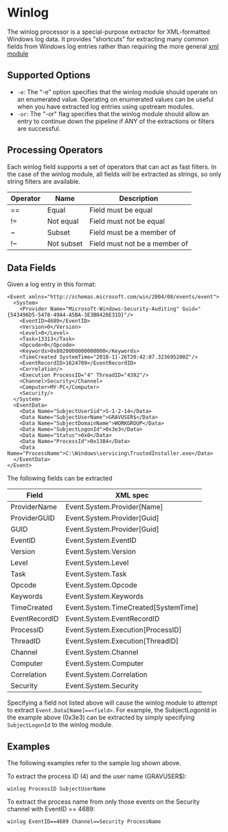 # Winlog

The winlog processor is a special-purpose extractor for XML-formatted Windows log data. It provides "shortcuts" for extracting many common fields from Windows log entries rather than requiring the more general [xml module](/#!search/xml/xml.md)

## Supported Options

* `-e`: The “-e” option specifies that the winlog module should operate on an enumerated value.  Operating on enumerated values can be useful when you have extracted log entries using upstream modules.
* `-or`: The "-or" flag specifies that the winlog module should allow an entry to continue down the pipeline if ANY of the extractions or filters are successful.

## Processing Operators

Each winlog field supports a set of operators that can act as fast filters. In the case of the winlog module, all fields will be extracted as strings, so only string filters are available.

| Operator | Name | Description |
|----------|------|-------------|
| == | Equal | Field must be equal
| != | Not equal | Field must not be equal
| ~ | Subset | Field must be a member of
| !~ | Not subset | Field must not be a member of

## Data Fields

Given a log entry in this format:

```
<Event xmlns="http://schemas.microsoft.com/win/2004/08/events/event">
  <System>
    <Provider Name="Microsoft-Windows-Security-Auditing" Guid="{543496D5-5478-49A4-A5BA-3E3B0428E31D}"/>
    <EventID>4689</EventID>
    <Version>0</Version>
    <Level>0</Level>
    <Task>13313</Task>
    <Opcode>0</Opcode>
    <Keywords>0x8020000000000000</Keywords>
    <TimeCreated SystemTime="2018-11-26T20:42:07.323695200Z"/>
    <EventRecordID>1624709</EventRecordID>
    <Correlation/>
    <Execution ProcessID="4" ThreadID="4392"/>
    <Channel>Security</Channel>
    <Computer>MY-PC</Computer>
    <Security/>
  </System>
  <EventData>
    <Data Name="SubjectUserSid">S-1-2-14</Data>
    <Data Name="SubjectUserName">GRAVUSER$</Data>
    <Data Name="SubjectDomainName">WORKGROUP</Data>
    <Data Name="SubjectLogonId">0x3e3</Data>
    <Data Name="Status">0x0</Data>
    <Data Name="ProcessId">0x1384</Data>
    <Data Name="ProcessName">C:\Windows\servicing\TrustedInstaller.exe</Data>
  </EventData>
</Event>
```

The following fields can be extracted

| Field | XML spec |
|-------|----------|
| ProviderName | Event.System.Provider[Name] |
| ProviderGUID | Event.System.Provider[Guid] |
| GUID | Event.System.Provider[Guid] |
| EventID | Event.System.EventID |
| Version | Event.System.Version |
| Level | Event.System.Level |
| Task | Event.System.Task |
| Opcode | Event.System.Opcode |
| Keywords | Event.System.Keywords |
| TimeCreated | Event.System.TimeCreated[SystemTime] |
| EventRecordID | Event.System.EventRecordID |
| ProcessID | Event.System.Execution[ProcessID] |
| ThreadID | Event.System.Execution[ThreadID] |
| Channel | Event.System.Channel |
| Computer | Event.System.Computer |
| Correlation | Event.System.Correlation |
| Security | Event.System.Security |

Specifying a field not listed above will cause the winlog module to attempt to extract `Event.Data[Name]==<field>`. For example, the SubjectLogonId in the example above (0x3e3) can be extracted by simply specifying `SubjectLogonId` to the winlog module.

## Examples

The following examples refer to the sample log shown above.

To extract the process ID (4) and the user name (GRAVUSER$):

```
winlog ProcessID SubjectUserName
```

To extract the process name from only those events on the Security channel with EventID == 4689:

```
winlog EventID==4689 Channel==Security ProcessName
```

